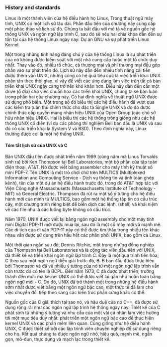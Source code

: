 ### History and standards

Linux là một thành viên của hệ điều hành họ Linux, Trong thuật ngữ máy tính, UNIX có một lịch sử lâu dài. Phần đầu tiên của chương này cung cấp một phác thảo về lịch sử đó. Chúng ta bắt đầu với mô tả về nguồn gốc hệ thống UNIX và ngôn ngữ lập trình C, sau đó sẽ nêu hai chìa khóa dẫn đến sự tồn tại của hệ thống Linux ngày nay: Dự án GNU và sự phát triển Linux Kernel.

Một trong những tính năng đáng chú ý của hệ thống Linux là sự phát triển của nó không được kiểm soát với một nhà cung cấp hoặc một tổ chức duy nhất. Thay vào đó, nhiều tổ chức, cả thương mại và phi thương mại đều góp phần vào sự phát triển đó. Lịch sử này dẫn đến nhiều tính năng cải tiến được thêm vào UNIX, nhưng cũng có hệ quả tiêu cực là việc triển khai UNIX phân tán theo thời gian, vì vậy để viết các ứng dụng làm việc trên tất cả bản triển khai UNIX ngày càng trở nên khó
khăn hơn. Điều này dẫn đến cần một drive (ổ đĩa) cho việc chuẩn hóa các triển khai UNIX, chúng ta sẽ bàn luận trong phần hai của chương này. 
    Có hai định nghĩa về thuật ngữ UNIX được sử dụng phổ biến. Một trong số đó biểu thị các hệ điều hành đã vượt qua các kiểm tra tuân thủ chính thức cho đặc tả Single UNIX và do đó được chính thức cấp quyền mang nhãn hiệu UNIX của Open Group (các chủ sở hữu nhãn hiệu UNIX). Hai là biểu thị các hệ thống trông giống như các hệ thống UNIX cổ điển (ví dụ các phòng thí nghiệm Bell ban đầu là UNIX và sau đó có các triển khai là System V và BSD). Theo định nghĩa này, Linux thường
    được coi là một hệ thống UNIX.

#### Tóm tắt lịch sử của UNIX và C

Bản UNIX đầu tiên được phát triển năm 1969 (cùng năm mà Linus Torvalds sinh ra)  bởi Ken Thompson tại Bell Laboratories, một bộ phận của tập toàn điện thoại, AT&T. Nó được viết bằng assembler cho máy tính kỹ thuật số mini PDP-7. Tên UNIX là một trò chơi chữ trên MULTICS (Multiplexed Information and Computing Service - Dịch vụ thông tin và tính toán ghép kênh), tên của một dự án hệ điều hành trước đó, trong đó AT&T hợp tác với Viện Công nghệ Massachusetts (Massachusetts Institute of Technology - MIT) và General Electric. Thompson đã rút ra một số ý tưởng cho hệ điều hành mới của mình từ MULTICS, bao gồm một hệ thống tập tin có cấu trúc cây, một chương trình riêng biệt để biên dịch các lệnh. (shell) và khái niệm về các file như là các luồng byte không có cấu trúc.

Năm 1970, UNIX được viết lại bằng ngôn ngữ assembly cho một máy tính mini Digital PDP-11 mới được mua lại, sau đó là một cỗ máy mới và mạnh mẽ. Các di tích của di sản PDP-11 này có thể được tìm thấy trong nhiều tên khác nhau vẫn được sử dụng trên hầu hết các phân phối UNIX, bao gồm cả Linux.

Một thời gian ngắn sau đó, Dennis Ritchie, một trong những đồng nghiệp của Thompson tại Bell Laboratories và là cộng tác viên đầu tiên với UNIX, đã thiết kế và triển khai ngôn ngữ lập trình C. Đây là một quá trình tiến hóa; C theo sau một ngôn ngữ diễn giải trước đó, B. B ban đầu được thực hiện bởi Thompson và đã vẽ nhiều ý tưởng của nó từ một ngôn ngữ lập trình vẫn còn trước đó có tên là BCPL. Đến năm 1973, C đã được phát triển, trưởng thành đến mức mà kernel UNIX có thể được viết lại gần như hoàn toàn bằng ngôn ngữ mới - C. Do đó, UNIX đã trở thành một trong những hệ điều hành sớm nhất được viết bằng một ngôn ngữ bậc cao, một thực tế đã làm cho việc chuyển đổi tiếp theo sang các kiến trúc phần cứng khác có thể.

Nguồn gốc của C giải thích tại sao nó, và hậu duệ của nó C++, đã được sử dụng rộng rãi như các ngôn ngữ lập trình hệ thống ngày nay. Thiết kế của C phát sinh từ những ý tưởng và nhu cầu của một vài cá nhân làm việc hướng tới một mục tiêu duy nhất: phát triển một ngôn ngữ bậc cao để thực hiện kernel UNIX và các phần mềm liên quan. Cũng giống như hệ điều hành UNIX, C được thiết kế bởi các lập trình viên chuyên nghiệp để sử dụng riêng cho họ. Kết quả chúng ta được ngôn ngữ nhỏ, hiệu quả, mạnh mẽ, ngắn gọn, mô-đun, thực dụng và mạch lạc trong thiết kế.





































